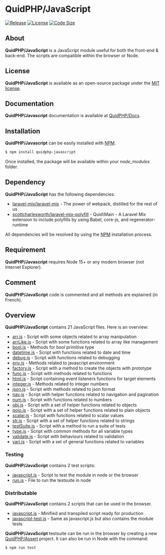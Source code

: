 # QuidPHP/JavaScript
[![Release](https://img.shields.io/github/v/release/quidphp/javascript)](https://packagist.org/packages/quidphp/javascript)
[![License](https://img.shields.io/github/license/quidphp/javascript)](https://github.com/quidphp/javascript/blob/master/LICENSE)
[![Code Size](https://img.shields.io/github/languages/code-size/quidphp/javascript)](https://github.com/quidphp/javascript)

## About
**QuidPHP/JavaScript** is a JavaScript module useful for both the front-end & back-end. The scripts are compatible within the browser or Node.

## License
**QuidPHP/JavaScript** is available as an open-source package under the [MIT license](LICENSE).

## Documentation
**QuidPHP/Javascript** documentation is available at [QuidPHP/Docs](https://github.com/quidphp/docs).

## Installation
**QuidPHP/Javascript** can be easily installed with [NPM](https://www.npmjs.com/package/quidphp-javascript).
``` bash
$ npm install quidphp-javascript
```
Once installed, the package will be available within your *node_modules* folder.

## Dependency
**QuidPHP/JavaScript** has the following dependencies:
- [laravel-mix/laravel-mix](https://github.com/laravel-mix/laravel-mix) - The power of webpack, distilled for the rest of us
- [scottcharlesworth/laravel-mix-polyfill](https://github.com/scottcharlesworth/laravel-mix-polyfill) - Quid\Main - A Laravel Mix extension to include polyfills by using Babel, core-js, and regenerator-runtime

All dependencies will be resolved by using the [NPM](https://www.npmjs.com) installation process.

## Requirement
**QuidPHP/Javascript** requires Node 15+ or any modern browser (not Internet Explorer).
    
## Comment
**QuidPHP/JavaScript** code is commented and all methods are explained (in French).

## Overview
**QuidPHP/JavaScript** contains 21 JavaScript files. Here is an overview:
- [arr.js](src/arr.js) - Script with some objects related to array manipulation
- [arrLike.js](src/arrLike.js) - Script with some functions related to array like management
- [bool.js](src/bool.js) - Methods for bool primitive type
- [datetime.js](src/datetime.js) - Script with functions related to date and time
- [debug.js](src/debug.js) - Script with functions related to debugging
- [env.js](src/env.js) - Methods related to javascript environment
- [factory.js](src/factory.js) - Script with a method to create the objects with prototype
- [func.js](src/func.js) - Script with methods related to functions
- [html.js](src/html.js) - Script containing event listeners functions for target elements
- [integer.js](src/integer.js) - Methods related to integer numbers
- [json.js](src/json.js) - Script with methods related to json format
- [nav.js](src/nav.js) - Script with helper functions related to navigation and pagination
- [num.js](src/num.js) - Script with functions related to numbers
- [obj.js](src/obj.js) - Script with a set of helper functions related to objects
- [pojo.js](src/pojo.js) - Script with a set of helper functions related to plain objects
- [scalar.js](src/scalar.js) - Script with functions related to scalar values
- [str.js](src/str.js) - Script with a set of helper functions related to strings
- [testSuite.js](src/testSuite.js) - Script with a method to run a suite of tests
- [type.js](src/type.js) - Script with common methods for all variable types
- [validate.js](src/validate.js) - Script with behaviours related to validation
- [vari.js](src/vari.js) - Script with a set of general functions related to variables

### Testing
**QuidPHP/JavaScript** contains 2 test scripts:
- [javascript.js](test/javascript.js) - Script to test the module in node or the browser
- [run.js](test/run.js) - File to run the testsuite in node

### Distributable
**QuidPHP/JavaScript** contains 2 scripts that can be used in the browser.
- [javascript.js](dist/javascript.js) - Minified and transpiled script ready for production
- [javascript-test.js](dist/javascript-test.js) - Same as javascript.js but also contains the module tests

**QuidPHP/JavaScript** testsuite can be run in the browser by creating a new [QuidPHP/Assert](https://github.com/quidphp/assert) project. It can also be run in Node with the command: 
``` bash
$ npm run test
```